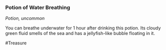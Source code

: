 ### Potion of Water Breathing

*Potion, uncommon*

You can breathe underwater for 1 hour after drinking this potion. Its cloudy green fluid smells of the sea and has a jellyfish-like bubble floating in it.

#Treasure
